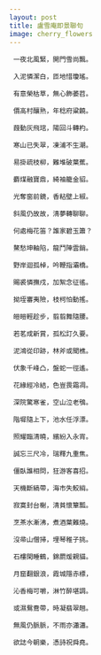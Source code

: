 ```yaml
---
layout: post
title: 盧雪庵即景聯句
image: cherry_flowers
---
```

     一夜北風緊，開門雪尚飄。

     入泥憐潔白，匝地惜瓊瑤。

     有意榮枯草，無心飾萎苕。

     價高村釀熟，年稔府粱饒。

     葭動灰飛琯，陽回斗轉杓。

     寒山已失翠，凍浦不生潮。

     易掛疏枝柳，難堆破葉蕉。

     麝煤融寶鼎，綺袖籠金貂。

     光奪窗前鏡，香粘壁上椒。

     斜風仍故故，清夢轉聊聊。

     何處梅花笛？誰家碧玉簫？

     鰲愁坤軸陷，龍鬥陣雲銷。

     野岸迴孤棹，吟鞭指灞橋。

     賜裘憐撫戍，加絮念征徭。

     拗垤審夷險，枝柯怕動搖。

     皚皚輕趁步，翦翦舞隨腰。

     若茗成新賞，孤松訂久要。

     泥鴻從印跡，林斧或聞樵。

     伏象千峰凸，盤蛇一徑遙。

     花緣經冷結，色豈畏霜凋。

     深院驚寒雀，空山泣老鴞。

     階墀隨上下，池水任浮漂。

     照耀臨清曉，繽紛入永宵。

     誠忘三尺冷，瑞釋九重焦。

     僵臥誰相問，狂游客喜招。

     天機斷縞帶，海市失鮫綃。

     寂寞封台榭，清貧懷簞瓢。

     烹茶水漸沸，煮酒葉難燒。

     沒帚山僧掃，埋琴稚子挑。

     石樓閑睡鶴，錦罽煖親貓。

     月窟翻銀浪，霞城隱赤標，

     沁香梅可嚼，淋竹醉堪調。

     或濕鴛鴦帶，時凝翡翠翹。

     無風仍脈脈，不雨亦瀟瀟。

     欲誌今朝樂，憑詩祝舜堯。
